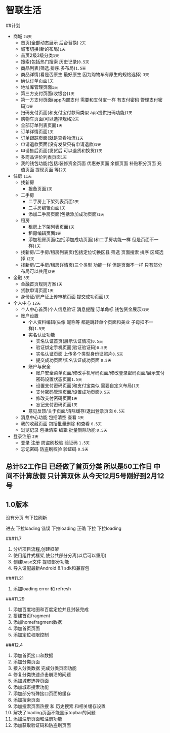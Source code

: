 # 智联生活

##计划
* 商城 `24天`
    * 首页(全部动态展示 后台替换) `2天` 
    * 城市切换(新的布局)`1天`
    * 首页2级3级分类`1天`
    * 搜索(包括热门搜索 历史记录)`0.5天`
    * 商品列表(筛选.排序.多布局)`1.5天`
    * 商品详情(看是否原生 最好原生 因为购物车有原生的规格选择) `3天`
    * 确认订单页面`1天`
    * 地址库管理页面`1天`
    * 第三方支付页面(收银台)`1天`
    * 第一方支付页面(app内部支付 需要和支付宝一样 有支付密码 管理支付密码)`1天`
    * 扫码支付页面(和支付宝付款码类似 app提供扫码功能)`1天`
    * 购物车页面(可以选择规格)`2天`
    * 全部订单列表页面`1天`
    * 订单详情页面`1天`
    * 订单跟踪页面(就是查看物流)`1天`
    * 申请退款页面(没有发货只有申请退款)`1天`
    * 申请售后页面(发货后 可以退货和换货)`1天`
    * 多商品评价列表页面`1天`
    * 我的钱包功能(包括:装修资金页面 优惠券页面 余额页面  补贴积分页面 充值页面 提现页面 等)`2天`
 * 住房 `11天`
    * 找新房
        * 报备页面`1天`
    * 二手房
        * 二手房上下架列表页面`1天`
        * 二手房编辑页面`1天`
        * 添加二手房页面(包括添加成功页面)`1天`
    * 租房
        * 租房上下架列表页面`1天`
        * 租房编辑页面`1天`
        * 添加租房页面(包括添加成功页面)(和二手房功能一样 但是页面不一样)`1天`
    * 找新房/二手房/租房列表页(包括定位切换区县 筛选 页面搜索 排序 区域选择 )`2天`
    * 找新房/二手房/租房详情页(三个类型 功能一样 但是页面不一样 只有部分布局可以共用)`2天`
 * 金融 `3天`
    * 金融首页规则方案`1天`
    * 贷款申请页面`1天`
    * 身份证/房产证上传审核页面 提交成功页面`1天`
 * 个人中心 `12天`
    * 个人中心首页(个人信息验证 消息提醒 订单角标 钱包资金展示)`1天`
    * 账户设置 
        * 个人资料编辑(头像 昵称等 都是跳转单个页面和美业 子母扣不一样)`1.5天`
        * 实名认证功能 
            * 实名认证首页(展示认证情况)`0.5天`
            * 验证绑定手机页面(验证验证码)`0.5天`
            * 实名认证页面 上传多个类型身份证照片`0.5天`
            * 提交成功页面/实名认证成功页面 `0.5天`
        * 账户与安全 
            * 账户安全菜单页面/修改手机号码页面/修改登录密码页面/展示支付密码设置状态页面`1.5天`
            * 设置支付密码页面(和支付宝类似 需要自定义布局)`1天`
            * 支付密码管理页面/设置成功页面`0.5天`
            * 修改支付密码页面`1天`
            * 忘记支付密码页面`1天`
        *  意见反馈/关于页面/清除缓存/退出登录页面 `0.5天`
    * 消息中心功能 包括清空 查看 `1天`
    * 我的收藏页面 包括批量删除 和查看 `0.5天`
    * 浏览记录 包括清空 编辑 批量删除功能 `0.5天`
 * 登录注册 `2天`
    * 登录 注册 防盗刷校验 验证码 `1.5天`
    * 忘记密码 防盗刷校验 验证码 `0.5天`
## 总计52工作日 已经做了首页分类 所以是50工作日 中间不计算放假 只计算双休 从今天12月5号刚好到2月12号

## 1.0版本
没有分页 有下拉刷新

进去 下拉loading 错误 下拉loading 正确 下拉 下拉loading



###11.7
1. 分析项目流程,创建框架
1. 使用组件式框架,使公共部分分离(以后可以重用)
1. 创建base文件 提取部分功能
1. 导入设配最新Android 8.1 sdk和兼容包 

###11.21
1. 添加loading error 和 refresh

###11.29
1. 添加百度地图和百度定位并且封装完成
1. 搭建首页fragment
1. 添加homefragment数据
1. 添加首页页面
1. 添加定位权限控制

###12.4
1. 添加首页接口和数据
1. 添加分类页面
1. 接入分类数据 完成分类页面功能
1. 修复分类快速点击崩溃的问题
1. 添加城市选择页面
1. 添加城市搜索功能
1. 添加部分特殊接口页面的缓存
1. 添加搜索页面
1. 添加搜索页面热搜 和 历史搜索 和相关缓存设置
1. 解决了loading页面不能显示topbar的问题
1. 添加注册页面和注册功能
1. 添加获取验证码和防盗刷页面


    
    
    
    
    
   
    
    
    
     